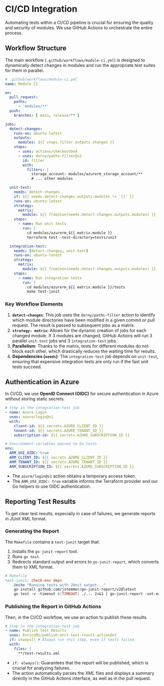 # CI/CD Integration

Automating tests within a CI/CD pipeline is crucial for ensuring the quality and security of modules. We use GitHub Actions to orchestrate the entire process.

## Workflow Structure

The main workflow (`.github/workflows/module-ci.yml`) is designed to dynamically detect changes in modules and run the appropriate test suites for them in parallel.

```yaml
# .github/workflows/module-ci.yml
name: Module CI

on:
  pull_request:
    paths:
      - 'modules/**'
  push:
    branches: [ main, release/** ]

jobs:
  detect-changes:
    runs-on: ubuntu-latest
    outputs:
      modules: ${{ steps.filter.outputs.changes }}
    steps:
      - uses: actions/checkout@v4
      - uses: dorny/paths-filter@v2
        id: filter
        with:
          filters: |
            storage_account: modules/azurerm_storage_account/**
            # ... other modules

  unit-test:
    needs: detect-changes
    if: ${{ needs.detect-changes.outputs.modules != '[]' }}
    runs-on: ubuntu-latest
    strategy:
      matrix:
        module: ${{ fromJson(needs.detect-changes.outputs.modules) }}
    steps:
      - name: Run unit tests
        run: |
          cd modules/azurerm_${{ matrix.module }}
          terraform test -test-directory=tests/unit

  integration-test:
    needs: [detect-changes, unit-test]
    runs-on: ubuntu-latest
    strategy:
      matrix:
        module: ${{ fromJson(needs.detect-changes.outputs.modules) }}
    steps:
      - name: Run integration tests
        run: |
          cd modules/azurerm_${{ matrix.module }}/tests
          make test-junit
```

### Key Workflow Elements

1.  **`detect-changes`**: This job uses the `dorny/paths-filter` action to identify which module directories have been modified in a given commit or pull request. The result is passed to subsequent jobs as a matrix.
2.  **`strategy: matrix`**: Allows for the dynamic creation of jobs for each changed module. If 3 modules are changed, GitHub Actions will run 3 parallel `unit-test` jobs and 3 `integration-test` jobs.
3.  **Parallelism**: Thanks to the matrix, tests for different modules do not block each other, which drastically reduces the waiting time for results.
4.  **Dependencies (`needs`)**: The `integration-test` job depends on `unit-test`, ensuring that expensive integration tests are only run if the fast unit tests succeed.

## Authentication in Azure

In CI/CD, we use **OpenID Connect (OIDC)** for secure authentication in Azure without storing static secrets.

```yaml
# Step in the integration-test job
- name: Azure Login
  uses: azure/login@v1
  with:
    client-id: ${{ secrets.AZURE_CLIENT_ID }}
    tenant-id: ${{ secrets.AZURE_TENANT_ID }}
    subscription-id: ${{ secrets.AZURE_SUBSCRIPTION_ID }}

# Environment variables passed to Go tests
env:
  ARM_USE_OIDC: true
  ARM_CLIENT_ID: ${{ secrets.AZURE_CLIENT_ID }}
  ARM_TENANT_ID: ${{ secrets.AZURE_TENANT_ID }}
  ARM_SUBSCRIPTION_ID: ${{ secrets.AZURE_SUBSCRIPTION_ID }}
```
-   The `azure/login@v1` action obtains a temporary access token.
-   The `ARM_USE_OIDC: true` variable informs the Terraform provider and our Go helpers to use OIDC authentication.

## Reporting Test Results

To get clear test results, especially in case of failures, we generate reports in JUnit XML format.

### Generating the Report

The `Makefile` contains a `test-junit` target that:
1.  Installs the `go-junit-report` tool.
2.  Runs `go test`.
3.  Redirects standard output and errors to `go-junit-report`, which converts them to XML format.

```makefile
# Makefile
test-junit: check-env deps
	@echo "Running tests with JUnit output..."
	go install github.com/jstemmer/go-junit-report/v2@latest
	go test -v -timeout $(TIMEOUT) ./... 2>&1 | go-junit-report -set-exit-code > test-results.xml
```

### Publishing the Report in GitHub Actions

Then, in the CI/CD workflow, we use an action to publish these results.

```yaml
# Step in the integration-test job
- name: Publish Test Results
  uses: EnricoMi/publish-unit-test-result-action@v2
  if: always() # Always run this step, even if tests failed
  with:
    files: |
      **/test-results.xml
```
-   `if: always()`: Guarantees that the report will be published, which is crucial for analyzing failures.
-   The action automatically parses the XML files and displays a summary directly in the GitHub Actions interface, as well as in the pull request.
